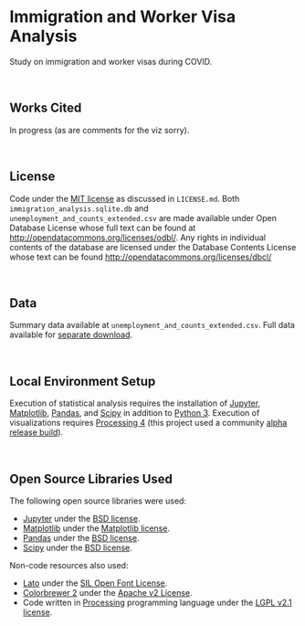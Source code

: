 Immigration and Worker Visa Analysis
================================================================================
Study on immigration and worker visas during COVID.

<br>

Works Cited
----------------------------------------------------------------------------------------------------
In progress (as are comments for the viz sorry).

<br>

License
----------------------------------------------------------------------------------------------------
Code under the [MIT license](https://opensource.org/licenses/MIT) as discussed in `LICENSE.md`. Both `immigration_analysis.sqlite.db` and `unemployment_and_counts_extended.csv` are made available under Open Database License whose full text can be found at http://opendatacommons.org/licenses/odbl/. Any rights in individual contents of the database are licensed under the Database Contents License whose text can be found http://opendatacommons.org/licenses/dbcl/

<br>

Data
----------------------------------------------------------------------------------------------------
Summary data available at `unemployment_and_counts_extended.csv`. Full data available for [separate download](https://gleap.org/static/special/immigration_analysis_db.zip).

<br>

Local Environment Setup
----------------------------------------------------------------------------------------------------
Execution of statistical analysis requires the installation of [Jupyter](https://jupyter.org/install.html), [Matplotlib](https://matplotlib.org/users/installing.html#installing), [Pandas](https://pandas.pydata.org/getting_started.html), and [Scipy](https://scipy.org/install.html) in addition to [Python 3](https://docs.python-guide.org/starting/installation/). Execution of visualizations requires [Processing 4](https://github.com/processing/processing4) (this project used a community [alpha release build](https://www.datadrivenempathy.com/processing)).

<br>

Open Source Libraries Used
----------------------------------------------------------------------------------------------------
The following open source libraries were used:

 - [Jupyter](https://jupyter.org/) under the [BSD license](https://opensource.org/licenses/BSD-3-Clause).
 - [Matplotlib](https://matplotlib.org/) under the [Matplotlib license](https://matplotlib.org/users/license.html).
 - [Pandas](https://pandas.pydata.org/) under the [BSD license](https://pandas.pydata.org/pandas-docs/stable/getting_started/overview.html#license).
 - [Scipy](https://www.scipy.org/) under the [BSD license](https://www.scipy.org/scipylib/license.html).

Non-code resources also used:

 - [Lato](http://www.latofonts.com/lato-free-fonts/) under the [SIL Open Font License](https://scripts.sil.org/cms/scripts/page.php?site_id=nrsi&id=OFL).
 - [Colorbrewer 2](https://colorbrewer2.org/) under the [Apache v2 License](https://github.com/axismaps/colorbrewer/blob/master/LICENCE.txt).
  - Code written in [Processing](https://processing.org/) programming language under the [LGPL v2.1 license](https://github.com/processing/processing4/blob/master/LICENSE.md).
